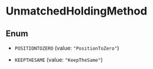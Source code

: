 

# UnmatchedHoldingMethod

## Enum


* `POSITIONTOZERO` (value: `"PositionToZero"`)

* `KEEPTHESAME` (value: `"KeepTheSame"`)



